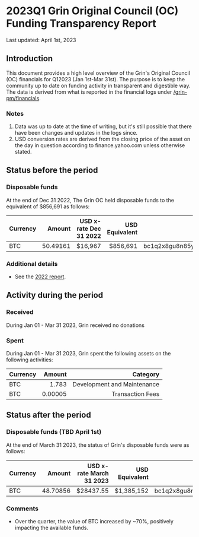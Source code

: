 # 2023Q1 Grin Original Council (OC) Funding Transparency Report

Last updated: April 1st, 2023

## Introduction
This document provides a high level overview of the Grin's Original Council (OC) financials for Q12023 (Jan 1st-Mar 31st). The purpose is to keep the community up to date on funding activity in transparent and digestible way. The data is derived from what is reported in the financial logs under [/grin-pm/financials](https://github.com/mimblewimble/grin-pm/tree/master/financials).

### Notes

1. Data was up to date at the time of writing, but it's still possible that there have been changes and updates in the logs since.
2. USD conversion rates are derived from the closing price of the asset on the day in question according to finance.yahoo.com unless otherwise stated. 

## Status before the period

### Disposable funds

At the end of Dec 31 2022, The Grin OC held disposable funds to the equivalent of $856,691 as follows:

Currency | Amount | USD x-rate Dec 31 2022 | USD Equivalent | Wallet address
|---|---:|---:|---:|---|
BTC | 50.49161 | $16,967 | $856,691 | bc1q2x8gu8n85ylur5j83yflhpg5hf80nhnyem98k2pld46lf4czhmgsxq8wlu

### Additional details
* See the [2022 report](funding_transparency_2022.md).

## Activity during the period

### Received

During Jan 01 - Mar 31 2023, Grin received no donations

### Spent

During Jan 01 - Mar 31 2023, Grin spent the following assets on the following activities:

Currency | Amount | Category
|---|---:|---:|
BTC|1.783|Development and Maintenance|
BTC|0.00005|Transaction Fees|
  
## Status after the period

### Disposable funds (TBD April 1st)

At the end of March 31 2023, the status of Grin's disposable funds were as follows:

Currency | Amount | USD x-rate March 31 2023 | USD Equivalent | Wallet address(es)
|---|---:|---:|---:|---|
BTC | 48.70856 | $28437.55 | $1,385,152 | bc1q2x8gu8n85ylur5j83yflhpg5hf80nhnyem98k2pld46lf4czhmgsxq8wlu

### Comments
* Over the quarter, the value of BTC increased by ~70%, positively impacting the available funds.